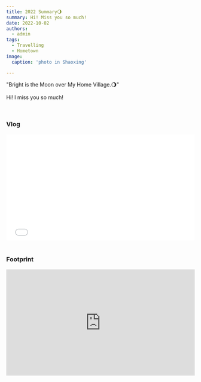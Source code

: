 ```yaml
---
title: 2022 Summary🌖
summary: Hi! Miss you so much!
date: 2022-10-02
authors:
  - admin
tags:
  - Travelling
  - Hometown
image:
  caption: 'photo in Shaoxing'

---
```



"Bright is the Moon over My Home Village.🌖"<br />
<br />
Hi! I miss you so much!<br />

<br />

### Vlog

<div style="position:relative; padding-bottom:56.25%; height:0; overflow:hidden; max-width:100%;">
  <iframe 
    src="2022.mp4" 
    style="position:absolute; top:0; left:0; width:100%; height:100%; border:0;"
    allowfullscreen=""
    loading="lazy">
  </iframe>
</div>
<br />

### Footprint

<div style="position:relative; padding-bottom:56.25%; height:0; overflow:hidden; max-width:100%;">
  <iframe 
    src="https://www.google.com/maps/d/u/0/embed?mid=1ttARfWZ1BXOc0bj7E11OWvaLzrF_cos&ehbc=2E312F" 
    style="position:absolute; top:0; left:0; width:100%; height:100%; border:0;"
    allowfullscreen=""
    loading="lazy">
  </iframe>
</div>